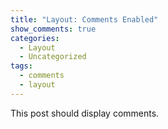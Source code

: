 ```yaml
---
title: "Layout: Comments Enabled"
show_comments: true
categories:
  - Layout
  - Uncategorized
tags:
  - comments
  - layout
---
```


This post should display comments.